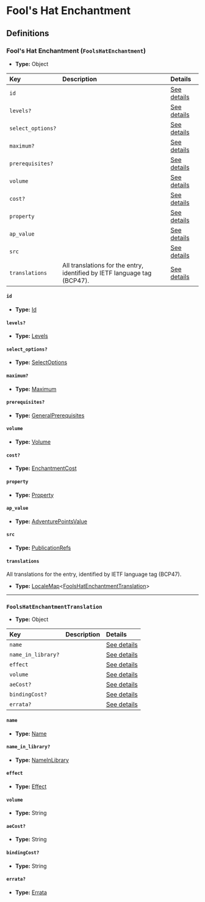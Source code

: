 # Fool's Hat Enchantment

## Definitions

### <a name="FoolsHatEnchantment"></a> Fool's Hat Enchantment (`FoolsHatEnchantment`)

- **Type:** Object

Key | Description | Details
:-- | :-- | :--
`id` |  | <a href="#FoolsHatEnchantment/id">See details</a>
`levels?` |  | <a href="#FoolsHatEnchantment/levels">See details</a>
`select_options?` |  | <a href="#FoolsHatEnchantment/select_options">See details</a>
`maximum?` |  | <a href="#FoolsHatEnchantment/maximum">See details</a>
`prerequisites?` |  | <a href="#FoolsHatEnchantment/prerequisites">See details</a>
`volume` |  | <a href="#FoolsHatEnchantment/volume">See details</a>
`cost?` |  | <a href="#FoolsHatEnchantment/cost">See details</a>
`property` |  | <a href="#FoolsHatEnchantment/property">See details</a>
`ap_value` |  | <a href="#FoolsHatEnchantment/ap_value">See details</a>
`src` |  | <a href="#FoolsHatEnchantment/src">See details</a>
`translations` | All translations for the entry, identified by IETF language tag (BCP47). | <a href="#FoolsHatEnchantment/translations">See details</a>

#### <a name="FoolsHatEnchantment/id"></a> `id`

- **Type:** <a href="#Id">Id</a>

#### <a name="FoolsHatEnchantment/levels"></a> `levels?`

- **Type:** <a href="#Levels">Levels</a>

#### <a name="FoolsHatEnchantment/select_options"></a> `select_options?`

- **Type:** <a href="#SelectOptions">SelectOptions</a>

#### <a name="FoolsHatEnchantment/maximum"></a> `maximum?`

- **Type:** <a href="#Maximum">Maximum</a>

#### <a name="FoolsHatEnchantment/prerequisites"></a> `prerequisites?`

- **Type:** <a href="../_Prerequisite.md#GeneralPrerequisites">GeneralPrerequisites</a>

#### <a name="FoolsHatEnchantment/volume"></a> `volume`

- **Type:** <a href="#Volume">Volume</a>

#### <a name="FoolsHatEnchantment/cost"></a> `cost?`

- **Type:** <a href="#EnchantmentCost">EnchantmentCost</a>

#### <a name="FoolsHatEnchantment/property"></a> `property`

- **Type:** <a href="#Property">Property</a>

#### <a name="FoolsHatEnchantment/ap_value"></a> `ap_value`

- **Type:** <a href="#AdventurePointsValue">AdventurePointsValue</a>

#### <a name="FoolsHatEnchantment/src"></a> `src`

- **Type:** <a href="../source/_PublicationRef.md#PublicationRefs">PublicationRefs</a>

#### <a name="FoolsHatEnchantment/translations"></a> `translations`

All translations for the entry, identified by IETF language tag (BCP47).

- **Type:** <a href="../_LocaleMap.md#LocaleMap">LocaleMap</a>&lt;<a href="#FoolsHatEnchantmentTranslation">FoolsHatEnchantmentTranslation</a>&gt;

---

### <a name="FoolsHatEnchantmentTranslation"></a> `FoolsHatEnchantmentTranslation`

- **Type:** Object

Key | Description | Details
:-- | :-- | :--
`name` |  | <a href="#FoolsHatEnchantmentTranslation/name">See details</a>
`name_in_library?` |  | <a href="#FoolsHatEnchantmentTranslation/name_in_library">See details</a>
`effect` |  | <a href="#FoolsHatEnchantmentTranslation/effect">See details</a>
`volume` |  | <a href="#FoolsHatEnchantmentTranslation/volume">See details</a>
`aeCost?` |  | <a href="#FoolsHatEnchantmentTranslation/aeCost">See details</a>
`bindingCost?` |  | <a href="#FoolsHatEnchantmentTranslation/bindingCost">See details</a>
`errata?` |  | <a href="#FoolsHatEnchantmentTranslation/errata">See details</a>

#### <a name="FoolsHatEnchantmentTranslation/name"></a> `name`

- **Type:** <a href="#Name">Name</a>

#### <a name="FoolsHatEnchantmentTranslation/name_in_library"></a> `name_in_library?`

- **Type:** <a href="#NameInLibrary">NameInLibrary</a>

#### <a name="FoolsHatEnchantmentTranslation/effect"></a> `effect`

- **Type:** <a href="#Effect">Effect</a>

#### <a name="FoolsHatEnchantmentTranslation/volume"></a> `volume`

- **Type:** String

#### <a name="FoolsHatEnchantmentTranslation/aeCost"></a> `aeCost?`

- **Type:** String

#### <a name="FoolsHatEnchantmentTranslation/bindingCost"></a> `bindingCost?`

- **Type:** String

#### <a name="FoolsHatEnchantmentTranslation/errata"></a> `errata?`

- **Type:** <a href="../source/_Erratum.md#Errata">Errata</a>
